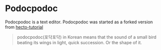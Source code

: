 Podocpodoc
==========
Podocpodoc is a text editor. Podocpodoc was started as a forked version from [hecto-tutorial](https://github.com/pflenker/hecto-tutorial/tree/main)

> podocpodoc(포닥포닥) in Korean means that the sound of a small bird beating its wings in light, quick succession. Or the shape of it.
